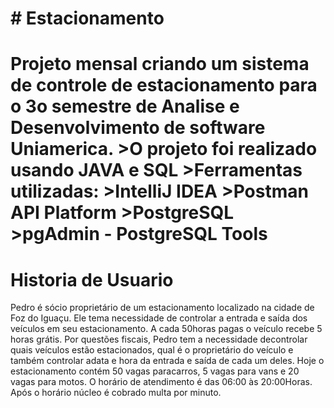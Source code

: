 <h1># Estacionamento<h1>
Projeto mensal criando um sistema de controle de estacionamento para o 3o semestre de Analise e Desenvolvimento de software Uniamerica.
>O projeto foi realizado usando JAVA e SQL
>Ferramentas utilizadas:
>IntelliJ IDEA
>Postman API Platform
>PostgreSQL
>pgAdmin - PostgreSQL Tools


# Historia de Usuario
Pedro é sócio proprietário de um estacionamento localizado na cidade de Foz do Iguaçu. Ele tema necessidade de controlar a entrada e saída dos veículos em seu estacionamento. A cada 50horas pagas o veículo recebe 5 horas grátis. Por questões fiscais, Pedro tem a necessidade decontrolar quais veículos estão estacionados, qual é o proprietário do veículo e também controlar adata e hora da entrada e saída de cada um deles. Hoje o estacionamento contém 50 vagas paracarros, 5 vagas para vans e 20 vagas para motos. O horário de atendimento é das 06:00 às 20:00Horas. Após o horário núcleo é cobrado multa por minuto.
